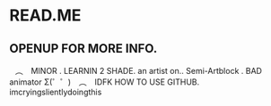 # READ.ME
## OPENUP FOR MORE INFO. 
⠀︵⠀ MINOR . LEARNIN 2 SHADE. 
an artist on.. Semi-Artblock . BAD animator Σ(゜゜)
⠀︵⠀ IDFK HOW TO USE GITHUB. imcryingslientlydoingthis
